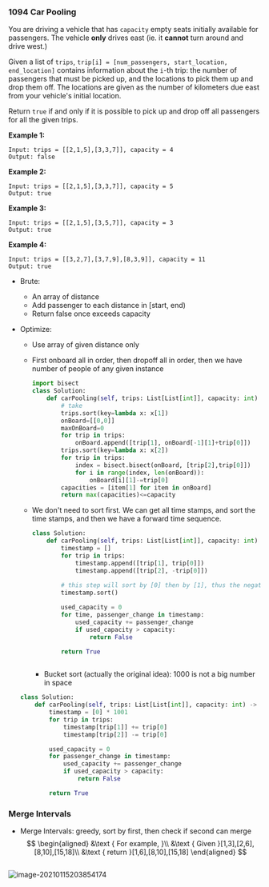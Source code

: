 ### 1094 Car Pooling

You are driving a vehicle that has `capacity` empty seats initially available for passengers. The vehicle **only** drives east (ie. it **cannot** turn around and drive west.)

Given a list of `trips`, `trip[i] = [num_passengers, start_location, end_location]` contains information about the `i`-th trip: the number of passengers that must be picked up, and the locations to pick them up and drop them off. The locations are given as the number of kilometers due east from your vehicle's initial location.

Return `true` if and only if it is possible to pick up and drop off all passengers for all the given trips. 

 

**Example 1:**

```
Input: trips = [[2,1,5],[3,3,7]], capacity = 4
Output: false
```

**Example 2:**

```
Input: trips = [[2,1,5],[3,3,7]], capacity = 5
Output: true
```

**Example 3:**

```
Input: trips = [[2,1,5],[3,5,7]], capacity = 3
Output: true
```

**Example 4:**

```
Input: trips = [[3,2,7],[3,7,9],[8,3,9]], capacity = 11
Output: true
```

+ Brute:

  + An array of distance
  + Add passenger to each distance in [start, end)
  + Return false once exceeds capacity

+ Optimize:

  + Use array of given distance only

  + First onboard all in order, then dropoff all in order, then we have number of people of any given instance

    ```python
    import bisect
    class Solution:
        def carPooling(self, trips: List[List[int]], capacity: int) -> bool:
            # take
            trips.sort(key=lambda x: x[1])
            onBoard=[[0,0]]
            maxOnBoard=0
            for trip in trips:
                onBoard.append([trip[1], onBoard[-1][1]+trip[0]])
            trips.sort(key=lambda x: x[2])
            for trip in trips:
                index = bisect.bisect(onBoard, [trip[2],trip[0]])
                for i in range(index, len(onBoard)):
                    onBoard[i][1]-=trip[0]
            capacities = [item[1] for item in onBoard]
            return max(capacities)<=capacity
    ```

  + We don't need to sort first. We can get all time stamps, and sort the time stamps, and then we have a forward time sequence. 

    ```python
    class Solution:
        def carPooling(self, trips: List[List[int]], capacity: int) -> bool:
            timestamp = []
            for trip in trips:
                timestamp.append([trip[1], trip[0]])
                timestamp.append([trip[2], -trip[0]])
    		
            # this step will sort by [0] then by [1], thus the negative trip[0]s will all come first
            timestamp.sort()
    
            used_capacity = 0
            for time, passenger_change in timestamp:
                used_capacity += passenger_change
                if used_capacity > capacity:
                    return False
    
            return True
            
    ```

    + Bucket sort (actually the original idea): 1000 is not a big number in space

  ```python
  class Solution:
      def carPooling(self, trips: List[List[int]], capacity: int) -> bool:
          timestamp = [0] * 1001
          for trip in trips:
              timestamp[trip[1]] += trip[0]
              timestamp[trip[2]] -= trip[0]
  
          used_capacity = 0
          for passenger_change in timestamp:
              used_capacity += passenger_change
              if used_capacity > capacity:
                  return False
  
          return True
  ```

  



### Merge Intervals

+ Merge Intervals:  greedy, sort by first, then check if second can merge
  $$
  \begin{aligned}
  &\text { For example, }\\
  &\text { Given }[1,3],[2,6],[8,10],[15,18]\\
  &\text { return }[1,6],[8,10],[15,18]
  \end{aligned}
  $$

```python

```

![image-20210115203854174](/home/arkyyang/files/notes/notes/attachments/image-20210115203854174.png)